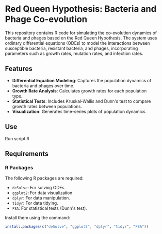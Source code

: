 # Red Queen Hypothesis: Bacteria and Phage Co-evolution

This repository contains R code for simulating the co-evolution dynamics of bacteria and phages based on the Red Queen Hypothesis. The system uses ordinary differential equations (ODEs) to model the interactions between susceptible bacteria, resistant bacteria, and phages, incorporating parameters such as growth rates, mutation rates, and infection rates.

## Features

- **Differential Equation Modeling**: Captures the population dynamics of bacteria and phages over time.
- **Growth Rate Analysis**: Calculates growth rates for each population type.
- **Statistical Tests**: Includes Kruskal-Wallis and Dunn's test to compare growth rates between populations.
- **Visualization**: Generates time-series plots of population dynamics.

## Use
Run script.R

## Requirements

### R Packages

The following R packages are required:
- `deSolve`: For solving ODEs.
- `ggplot2`: For data visualization.
- `dplyr`: For data manipulation.
- `tidyr`: For data tidying.
- `FSA`: For statistical tests (Dunn's test).

Install them using the command:
```r
install.packages(c("deSolve", "ggplot2", "dplyr", "tidyr", "FSA"))
